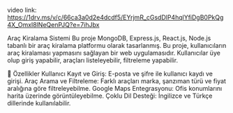 video link: https://1drv.ms/v/c/66ca3a0d2e4dcdf5/EYrjmR_cGsdDlP4hqlYfiDgB0PkQg4X_OmxI8lNeQenPJQ?e=7ihJbx

Araç Kiralama Sistemi
Bu proje MongoDB, Express.js, React.js, Node.js tabanlı bir araç kiralama platformu olarak tasarlanmış.
Bu proje, kullanıcıların araç kiralaması yapmasını sağlayan bir web uygulamasıdır. Kullanıcılar üye olup giriş yapabilir, araçları listeleyebilir, filtreleme yapabilir.

📌 Özellikler
Kullanıcı Kayıt ve Giriş: E-posta ve şifre ile kullanıcı kaydı ve girişi.
Araç Arama ve Filtreleme: Farklı araçları marka, şanzıman türü ve fiyat aralığına göre filtreleyebilme.
Google Maps Entegrasyonu: Ofis konumlarını harita üzerinde görüntüleyebilme.
Çoklu Dil Desteği: İngilizce ve Türkçe dillerinde kullanılabilir.

